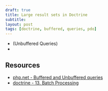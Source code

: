 ```yaml
---
draft: true
title: Large result sets in Doctrine
subtitle:
layout: post
tags: [doctrine, buffered, queries, pdo]
---
```

* (Unbuffered Queries)
*

## Resources

* [php.net - Buffered and Unbuffered queries](https://secure.php.net/manual/en/mysqlinfo.concepts.buffering.php)
* [doctrine - 13. Batch Processing](https://doctrine-orm.readthedocs.org/projects/doctrine-orm/en/latest/reference/batch-processing.html)
